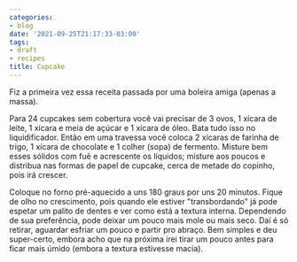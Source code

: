 ```yaml
---
categories:
- blog
date: '2021-09-25T21:17:33-03:00'
tags:
- draft
- recipes
title: Cupcake
---
```


Fiz a primeira vez essa receita passada por uma boleira amiga (apenas a massa).

Para 24 cupcakes sem cobertura você vai precisar de 3 ovos, 1 xícara de leite, 1 xícara e meia de açúcar e 1 xícara de óleo. Bata tudo isso no liquidificador. Então em uma travessa você coloca 2 xícaras de farinha de trigo, 1 xícara de chocolate e 1 colher (sopa) de fermento. Misture bem esses sólidos com fuê e acrescente os líquidos; misture aos poucos e distribua nas formas de papel de cupcake, cerca de metade do copinho, pois irá crescer.

Coloque no forno pré-aquecido a uns 180 graus por uns 20 minutos. Fique de olho no crescimento, pois quando ele estiver "transbordando" já pode espetar um palito de dentes e ver como está a textura interna. Dependendo de sua preferência, pode deixar um pouco mais mole ou mais seco. Daí é só retirar, aguardar esfriar um pouco e partir pro abraço. Bem simples e deu super-certo, embora acho que na próxima irei tirar um pouco antes para ficar mais úmido (embora a textura estivesse macia).
